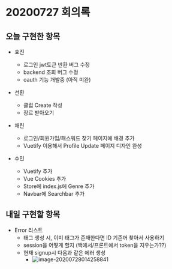 # 20200727 회의록

## 오늘 구현한 항목

- 효진
  - 로그인 jwt토큰 반환 버그 수정
  - backend 조회 버그 수정
  - oauth 기능 개발중 (아직 미완)
- 선환 
  - 클럽 Create 작성
  - 장르 받아오기
- 채린
  - 로그인/회원가입/패스워드 찾기 페이지에 배경 추가
  - Vuetify 이용해서 Profile Update 페이지 디자인 완성

- 수민
  - Vuetify 추가
  - Vue Cookies 추가
  - Store에 index.js에 Genre 추가
  - Navbar에 Searchbar 추가



## 내일 구현할 항목

- Error 리스트
  - 태그 생성 시, 이미 태그가 존재한다면 ID 기존꺼 찾아서 사용하기
  - session을 어떻게 할지 (백에서/프론트에서 token을 지우는가??)
  - 현재 signup시 다음과 같은 에러 생성
    - ![image-20200728014258841](images/20200727_dev_log/image-20200728014258841.png)